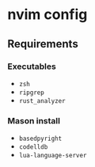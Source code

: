 # nvim config
## Requirements
### Executables
- `zsh`
- `ripgrep`
- `rust_analyzer`

### Mason install
- `basedpyright`
- `codelldb`
- `lua-language-server`
